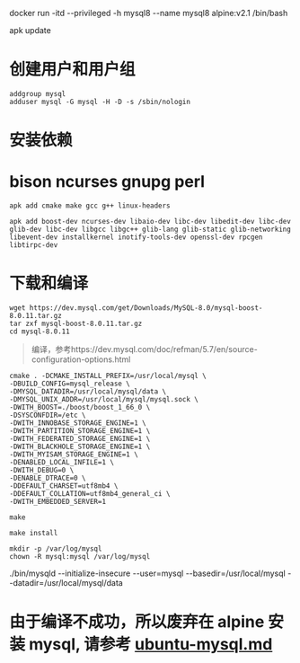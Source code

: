 docker run -itd --privileged -h mysql8 --name mysql8 alpine:v2.1 /bin/bash

apk update

# 创建用户和用户组

```
addgroup mysql
adduser mysql -G mysql -H -D -s /sbin/nologin
```

# 安装依赖

# bison ncurses gnupg perl

```
apk add cmake make gcc g++ linux-headers

apk add boost-dev ncurses-dev libaio-dev libc-dev libedit-dev libc-dev glib-dev libc-dev libgcc libgc++ glib-lang glib-static glib-networking libevent-dev installkernel inotify-tools-dev openssl-dev rpcgen libtirpc-dev
```

# 下载和编译

```
wget https://dev.mysql.com/get/Downloads/MySQL-8.0/mysql-boost-8.0.11.tar.gz
tar zxf mysql-boost-8.0.11.tar.gz
cd mysql-8.0.11
```

> 编译，参考https://dev.mysql.com/doc/refman/5.7/en/source-configuration-options.html

```
cmake . -DCMAKE_INSTALL_PREFIX=/usr/local/mysql \
-DBUILD_CONFIG=mysql_release \
-DMYSQL_DATADIR=/usr/local/mysql/data \
-DMYSQL_UNIX_ADDR=/usr/local/mysql/mysql.sock \
-DWITH_BOOST=./boost/boost_1_66_0 \
-DSYSCONFDIR=/etc \
-DWITH_INNOBASE_STORAGE_ENGINE=1 \
-DWITH_PARTITION_STORAGE_ENGINE=1 \
-DWITH_FEDERATED_STORAGE_ENGINE=1 \
-DWITH_BLACKHOLE_STORAGE_ENGINE=1 \
-DWITH_MYISAM_STORAGE_ENGINE=1 \
-DENABLED_LOCAL_INFILE=1 \
-DWITH_DEBUG=0 \
-DENABLE_DTRACE=0 \
-DDEFAULT_CHARSET=utf8mb4 \
-DDEFAULT_COLLATION=utf8mb4_general_ci \
-DWITH_EMBEDDED_SERVER=1

make

make install

mkdir -p /var/log/mysql
chown -R mysql:mysql /var/log/mysql
```

./bin/mysqld --initialize-insecure --user=mysql --basedir=/usr/local/mysql --datadir=/usr/local/mysql/data

# 由于编译不成功，所以废弃在 alpine 安装 mysql, 请参考 [ubuntu-mysql.md](ubuntu-mysql.md)
